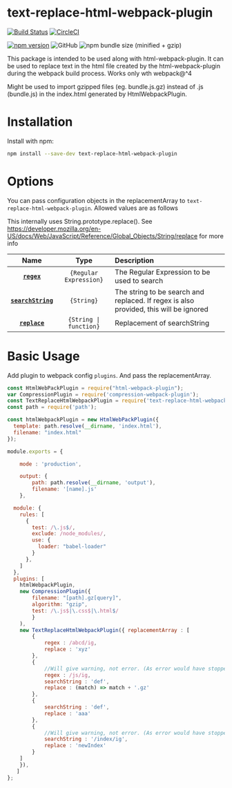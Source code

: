 # text-replace-html-webpack-plugin

[![Build Status](https://travis-ci.org/rushil94/text-replace-html-webpack-plugin.svg?branch=master)](https://travis-ci.org/rushil94/text-replace-html-webpack-plugin) [![CircleCI](https://circleci.com/gh/rushil94/text-replace-html-webpack-plugin.svg?style=svg)](https://circleci.com/gh/rushil94/text-replace-html-webpack-plugin)

[![npm version](https://badge.fury.io/js/text-replace-html-webpack-plugin.svg)](https://badge.fury.io/js/text-replace-html-webpack-plugin) ![GitHub](https://img.shields.io/github/license/rushil94/text-replace-html-webpack-plugin.svg) ![npm bundle size (minified + gzip)](https://img.shields.io/bundlephobia/minzip/text-replace-html-webpack-plugin.svg)


This package is intended to be used along with html-webpack-plugin. It can be used to replace text in the html file created by the html-webpack-plugin during the webpack build process. Works only wth webpack@^4

Might be used to import gzipped files (eg. bundle.js.gz) instead of .js (bundle.js) in the index.html generated by HtmlWebpackPlugin.

# Installation

Install with npm:

```bash
npm install --save-dev text-replace-html-webpack-plugin
```

# Options

You can pass configuration objects in the replacementArray to `text-replace-html-webpack-plugin`.
Allowed values are as follows

This internally uses String.prototype.replace(). See https://developer.mozilla.org/en-US/docs/Web/JavaScript/Reference/Global_Objects/String/replace for more info

| Name                      | Type                       | Description                                       |
| :---:                     |     :---:                  | :---                                              |
| **[`regex`](#)**          | `{Regular Expression}`     | The Regular Expression to be used to search       |
| **[`searchString`](#)**   | `{String}`                 | The string to be search and replaced. If regex is also provided, this will be ignored      | 
| **[`replace`](#)**        | `{String \| function}`     | Replacement of searchString                       |



# Basic Usage

Add plugin to webpack config `plugins`. And pass the replacementArray.

```javascript
const HtmlWebPackPlugin = require("html-webpack-plugin");
var CompressionPlugin = require('compression-webpack-plugin');
const TextReplaceHtmlWebpackPlugin = require('text-replace-html-webpack-plugin');
const path = require('path');

const htmlWebpackPlugin = new HtmlWebPackPlugin({
  template: path.resolve(__dirname, 'index.html'),
  filename: "index.html"
});

module.exports = {

    mode : 'production',

    output: {
        path: path.resolve(__dirname, 'output'),
        filename: '[name].js'
    },

  module: {
    rules: [
      {
        test: /\.js$/,
        exclude: /node_modules/,
        use: {
          loader: "babel-loader"
        }
      },
    ]
  },
  plugins: [
    htmlWebpackPlugin,
    new CompressionPlugin({
        filename: "[path].gz[query]",
        algorithm: "gzip",
        test: /\.js$|\.css$|\.html$/
        }
    ),
    new TextReplaceHtmlWebpackPlugin({ replacementArray : [
        {
            regex : /abcd/ig,
            replace : 'xyz'
        },
        {
            //Will give warning, not error. (As error would have stopped the webpack build)
            regex : /js/ig,
            searchString : 'def',
            replace : (match) => match + '.gz'
        },
        {
            searchString : 'def',
            replace : 'aaa'
        },
        {
            //Will give warning, not error. (As error would have stopped the webpack build)
            searchString : '/index/ig',
            replace : 'newIndex'
        }
    ]
    }),
   ]
};

```
